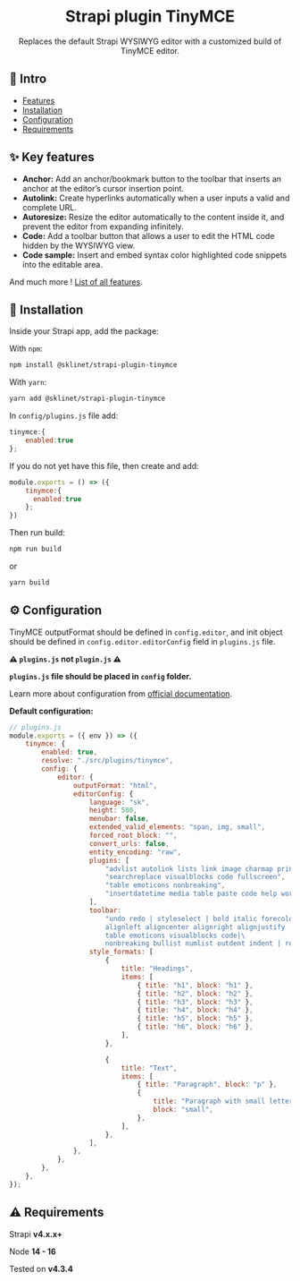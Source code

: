 <h1 align="center">Strapi plugin TinyMCE</h1>

<p align="center">Replaces the default Strapi WYSIWYG editor with a customized build of TinyMCE editor.</p>

## 👋 Intro

* [Features](#features)
* [Installation](#installation)
* [Configuration](#configuration)
* [Requirements](#requirements)

## <a id="features"></a>✨ Key features

* **Anchor:** Add an anchor/bookmark button to the toolbar that inserts an anchor at the editor’s cursor insertion point.
* **Autolink:** Create hyperlinks automatically when a user inputs a valid and complete URL.
* **Autoresize:** Resize the editor automatically to the content inside it, and prevent the editor from expanding infinitely.
* **Code:** Add a toolbar button that allows a user to edit the HTML code hidden by the WYSIWYG view.
* **Code sample:** Insert and embed syntax color highlighted code snippets into the editable area.


And much more ! [List of all features](https://www.tiny.cloud/tinymce/features/).

## <a id="installation"></a>🔧 Installation

Inside your Strapi app, add the package:

With `npm`:
```bash
npm install @sklinet/strapi-plugin-tinymce
```
With `yarn`:
```bash
yarn add @sklinet/strapi-plugin-tinymce
```

In `config/plugins.js` file add:
```js
tinymce:{
    enabled:true
};
```

If you do not yet have this file, then create and add:
```js
module.exports = () => ({
    tinymce:{
      enabled:true
    };
})
```

Then run build:
```bash
npm run build
```

or
```bash
yarn build
```

## <a id="configuration"></a>⚙️ Configuration
TinyMCE outputFormat should be defined in `config.editor`, and init object should be defined in `config.editor.editorConfig` field in `plugins.js` file.

**⚠️ `plugins.js` not `plugin.js` ⚠️**

**`plugins.js` file should be placed in `config` folder.**


Learn more about configuration from [official documentation](https://www.tiny.cloud/docs/tinymce/6/).

**Default configuration:**
```js
// plugins.js
module.exports = ({ env }) => ({
    tinymce: {
        enabled: true,
        resolve: "./src/plugins/tinymce",
        config: {
            editor: {
                outputFormat: "html",
                editorConfig: {
                    language: "sk",
                    height: 500,
                    menubar: false,
                    extended_valid_elements: "span, img, small",
                    forced_root_block: "",
                    convert_urls: false,
                    entity_encoding: "raw",
                    plugins: [
                        "advlist autolink lists link image charmap print preview anchor",
                        "searchreplace visualblocks code fullscreen",
                        "table emoticons nonbreaking",
                        "insertdatetime media table paste code help wordcount",
                    ],
                    toolbar:
                        "undo redo | styleselect | bold italic forecolor backcolor | \
                        alignleft aligncenter alignright alignjustify | \
                        table emoticons visualblocks code|\
                        nonbreaking bullist numlist outdent indent | removeformat | help",
                    style_formats: [
                        {
                            title: "Headings",
                            items: [
                                { title: "h1", block: "h1" },
                                { title: "h2", block: "h2" },
                                { title: "h3", block: "h3" },
                                { title: "h4", block: "h4" },
                                { title: "h5", block: "h5" },
                                { title: "h6", block: "h6" },
                            ],
                        },

                        {
                            title: "Text",
                            items: [
                                { title: "Paragraph", block: "p" },
                                {
                                    title: "Paragraph with small letters",
                                    block: "small",
                                },
                            ],
                        },
                    ],
                },
            },
        },
    },
});

```

## <a id="requirements"></a>⚠️ Requirements
Strapi **v4.x.x+**

Node **14 - 16**

Tested on **v4.3.4**
